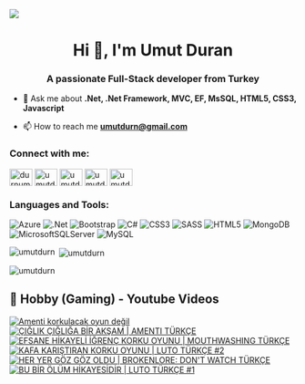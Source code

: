 ![](https://komarev.com/ghpvc/?username=umutdurn&color=blue)
<h1 align="center">Hi 👋, I'm Umut Duran</h1>
<h3 align="center">A passionate Full-Stack developer from Turkey</h3>

- 💬 Ask me about **.Net, .Net Framework, MVC, EF, MsSQL,  HTML5, CSS3,  Javascript**

- 📫 How to reach me **umutdurn@gmail.com**

<h3 align="left">Connect with me:</h3>
<p align="left">
<a href="https://twitter.com/durnumut" target="blank"><img align="center" src="https://raw.githubusercontent.com/rahuldkjain/github-profile-readme-generator/master/src/images/icons/Social/twitter.svg" alt="durnumut" height="30" width="40" /></a>
<a href="https://linkedin.com/in/umutdurn" target="blank"><img align="center" src="https://raw.githubusercontent.com/rahuldkjain/github-profile-readme-generator/master/src/images/icons/Social/linked-in-alt.svg" alt="umutdurn" height="30" width="40" /></a>
<a href="https://fb.com/umutdurn" target="blank"><img align="center" src="https://raw.githubusercontent.com/rahuldkjain/github-profile-readme-generator/master/src/images/icons/Social/facebook.svg" alt="umutdurn" height="30" width="40" /></a>
<a href="https://instagram.com/umutdurn" target="blank"><img align="center" src="https://raw.githubusercontent.com/rahuldkjain/github-profile-readme-generator/master/src/images/icons/Social/instagram.svg" alt="umutdurn" height="30" width="40" /></a>
<a href="https://www.youtube.com/c/umutdrn" target="blank"><img align="center" src="https://raw.githubusercontent.com/rahuldkjain/github-profile-readme-generator/master/src/images/icons/Social/youtube.svg" alt="umutdrn" height="30" width="40" /></a>
</p>

<h3 align="left">Languages and Tools:</h3>

![Azure](https://img.shields.io/badge/azure-%230072C6.svg?style=for-the-badge&logo=microsoftazure&logoColor=white)
  ![.Net](https://img.shields.io/badge/.NET-5C2D91?style=for-the-badge&logo=.net&logoColor=white)
  ![Bootstrap](https://img.shields.io/badge/bootstrap-%238511FA.svg?style=for-the-badge&logo=bootstrap&logoColor=white)
  ![C#](https://img.shields.io/badge/c%23-%23239120.svg?style=for-the-badge&logo=csharp&logoColor=white)
  ![CSS3](https://img.shields.io/badge/css3-%231572B6.svg?style=for-the-badge&logo=css3&logoColor=white)
  ![SASS](https://img.shields.io/badge/SASS-hotpink.svg?style=for-the-badge&logo=SASS&logoColor=white)
  ![HTML5](https://img.shields.io/badge/html5-%23E34F26.svg?style=for-the-badge&logo=html5&logoColor=white)
  ![MongoDB](https://img.shields.io/badge/MongoDB-%234ea94b.svg?style=for-the-badge&logo=mongodb&logoColor=white)
  ![MicrosoftSQLServer](https://img.shields.io/badge/Microsoft%20SQL%20Server-CC2927?style=for-the-badge&logo=microsoft%20sql%20server&logoColor=white)
  ![MySQL](https://img.shields.io/badge/mysql-4479A1.svg?style=for-the-badge&logo=mysql&logoColor=white)

<p><img align="left" src="https://github-readme-stats.vercel.app/api/top-langs?username=umutdurn&show_icons=true&locale=en&layout=compact" alt="umutdurn" /></p>

<p>&nbsp;<img align="center" src="https://github-readme-stats.vercel.app/api?username=umutdurn&show_icons=true&locale=en" alt="umutdurn" /></p>

<p><img align="center" src="https://github-readme-streak-stats.herokuapp.com/?user=umutdurn&" alt="umutdurn" /></p>

<summary><h2>📸 Hobby (Gaming) - Youtube Videos</h2></summary>

<!-- BEGIN YOUTUBE-CARDS -->
[![Amenti korkulacak oyun değil](https://ytcards.demolab.com/?id=_ly_tJ9kYPA&title=Amenti+korkulacak+oyun+de%C4%9Fil&lang=en&timestamp=1756720761&background_color=%230d1117&title_color=%23ffffff&stats_color=%23dedede&max_title_lines=1&width=250&border_radius=5 "Amenti korkulacak oyun değil")](https://www.youtube.com/shorts/_ly_tJ9kYPA)
[![ÇIĞLIK ÇIĞLIĞA BİR AKŞAM | AMENTI TÜRKÇE](https://ytcards.demolab.com/?id=pNiYTGbHly8&title=%C3%87I%C4%9ELIK+%C3%87I%C4%9ELI%C4%9EA+B%C4%B0R+AK%C5%9EAM+%7C+AMENTI+T%C3%9CRK%C3%87E&lang=en&timestamp=1756652485&background_color=%230d1117&title_color=%23ffffff&stats_color=%23dedede&max_title_lines=1&width=250&border_radius=5 "ÇIĞLIK ÇIĞLIĞA BİR AKŞAM | AMENTI TÜRKÇE")](https://www.youtube.com/watch?v=pNiYTGbHly8)
[![EFSANE HİKAYELİ İĞRENÇ KORKU OYUNU | MOUTHWASHING TÜRKÇE](https://ytcards.demolab.com/?id=cOWAIzuu6Tg&title=EFSANE+H%C4%B0KAYEL%C4%B0+%C4%B0%C4%9EREN%C3%87+KORKU+OYUNU+%7C+MOUTHWASHING+T%C3%9CRK%C3%87E&lang=en&timestamp=1756570283&background_color=%230d1117&title_color=%23ffffff&stats_color=%23dedede&max_title_lines=1&width=250&border_radius=5 "EFSANE HİKAYELİ İĞRENÇ KORKU OYUNU | MOUTHWASHING TÜRKÇE")](https://www.youtube.com/watch?v=cOWAIzuu6Tg)
[![KAFA KARIŞTIRAN KORKU OYUNU | LUTO TÜRKÇE #2](https://ytcards.demolab.com/?id=6yljhH_YQG8&title=KAFA+KARI%C5%9ETIRAN+KORKU+OYUNU+%7C+LUTO+T%C3%9CRK%C3%87E+%232&lang=en&timestamp=1756566019&background_color=%230d1117&title_color=%23ffffff&stats_color=%23dedede&max_title_lines=1&width=250&border_radius=5 "KAFA KARIŞTIRAN KORKU OYUNU | LUTO TÜRKÇE #2")](https://www.youtube.com/watch?v=6yljhH_YQG8)
[![HER YER GÖZ GÖZ OLDU | BROKENLORE: DON'T WATCH TÜRKÇE](https://ytcards.demolab.com/?id=VD8MQ92dMU8&title=HER+YER+G%C3%96Z+G%C3%96Z+OLDU+%7C+BROKENLORE%3A+DON%27T+WATCH+T%C3%9CRK%C3%87E&lang=en&timestamp=1756486845&background_color=%230d1117&title_color=%23ffffff&stats_color=%23dedede&max_title_lines=1&width=250&border_radius=5 "HER YER GÖZ GÖZ OLDU | BROKENLORE: DON'T WATCH TÜRKÇE")](https://www.youtube.com/watch?v=VD8MQ92dMU8)
[![BU BİR ÖLÜM HİKAYESİDİR | LUTO TÜRKÇE #1](https://ytcards.demolab.com/?id=Avsx-bwa5Fc&title=BU+B%C4%B0R+%C3%96L%C3%9CM+H%C4%B0KAYES%C4%B0D%C4%B0R+%7C+LUTO+T%C3%9CRK%C3%87E+%231&lang=en&timestamp=1756393228&background_color=%230d1117&title_color=%23ffffff&stats_color=%23dedede&max_title_lines=1&width=250&border_radius=5 "BU BİR ÖLÜM HİKAYESİDİR | LUTO TÜRKÇE #1")](https://www.youtube.com/watch?v=Avsx-bwa5Fc)
<!-- END YOUTUBE-CARDS -->
